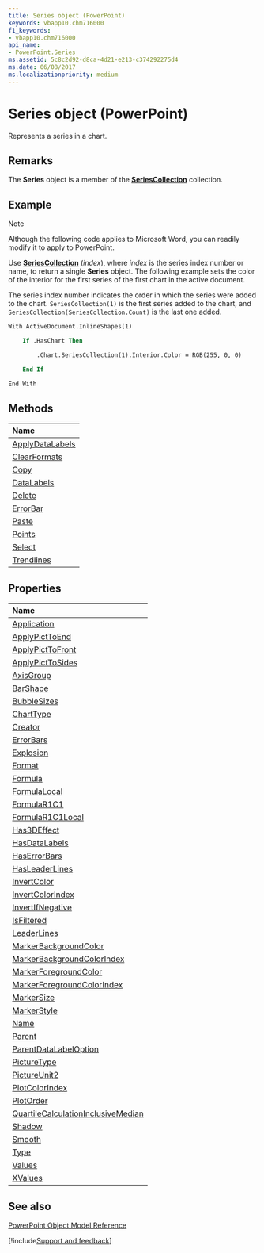 ```yaml
---
title: Series object (PowerPoint)
keywords: vbapp10.chm716000
f1_keywords:
- vbapp10.chm716000
api_name:
- PowerPoint.Series
ms.assetid: 5c8c2d92-d8ca-4d21-e213-c374292275d4
ms.date: 06/08/2017
ms.localizationpriority: medium
---
```



# Series object (PowerPoint)

Represents a series in a chart.


## Remarks

 The **Series** object is a member of the **[SeriesCollection](PowerPoint.SeriesCollection.md)** collection.


## Example




> [!NOTE] 
> Although the following code applies to Microsoft Word, you can readily modify it to apply to PowerPoint.

Use **[SeriesCollection](PowerPoint.Chart.SeriesCollection.md)** (_index_), where _index_ is the series index number or name, to return a single **Series** object. The following example sets the color of the interior for the first series of the first chart in the active document.

The series index number indicates the order in which the series were added to the chart. `SeriesCollection(1)` is the first series added to the chart, and `SeriesCollection(SeriesCollection.Count)` is the last one added.




```vb
With ActiveDocument.InlineShapes(1)

    If .HasChart Then

        .Chart.SeriesCollection(1).Interior.Color = RGB(255, 0, 0)

    End If

End With
```


## Methods



|Name|
|:-----|
|[ApplyDataLabels](PowerPoint.Series.ApplyDataLabels.md)|
|[ClearFormats](PowerPoint.Series.ClearFormats.md)|
|[Copy](PowerPoint.Series.Copy.md)|
|[DataLabels](PowerPoint.Series.DataLabels.md)|
|[Delete](PowerPoint.Series.Delete.md)|
|[ErrorBar](PowerPoint.Series.ErrorBar.md)|
|[Paste](PowerPoint.Series.Paste.md)|
|[Points](PowerPoint.Series.Points.md)|
|[Select](PowerPoint.Series.Select.md)|
|[Trendlines](PowerPoint.Series.Trendlines.md)|

## Properties



|Name|
|:-----|
|[Application](PowerPoint.Series.Application.md)|
|[ApplyPictToEnd](PowerPoint.Series.ApplyPictToEnd.md)|
|[ApplyPictToFront](PowerPoint.Series.ApplyPictToFront.md)|
|[ApplyPictToSides](PowerPoint.Series.ApplyPictToSides.md)|
|[AxisGroup](PowerPoint.Series.AxisGroup.md)|
|[BarShape](PowerPoint.Series.BarShape.md)|
|[BubbleSizes](PowerPoint.Series.BubbleSizes.md)|
|[ChartType](PowerPoint.Series.ChartType.md)|
|[Creator](PowerPoint.Series.Creator.md)|
|[ErrorBars](PowerPoint.Series.ErrorBars.md)|
|[Explosion](PowerPoint.Series.Explosion.md)|
|[Format](PowerPoint.Series.Format.md)|
|[Formula](PowerPoint.Series.Formula.md)|
|[FormulaLocal](PowerPoint.Series.FormulaLocal.md)|
|[FormulaR1C1](PowerPoint.Series.FormulaR1C1.md)|
|[FormulaR1C1Local](PowerPoint.Series.FormulaR1C1Local.md)|
|[Has3DEffect](PowerPoint.Series.Has3DEffect.md)|
|[HasDataLabels](PowerPoint.Series.HasDataLabels.md)|
|[HasErrorBars](PowerPoint.Series.HasErrorBars.md)|
|[HasLeaderLines](PowerPoint.Series.HasLeaderLines.md)|
|[InvertColor](PowerPoint.Series.InvertColor.md)|
|[InvertColorIndex](PowerPoint.Series.InvertColorIndex.md)|
|[InvertIfNegative](PowerPoint.Series.InvertIfNegative.md)|
|[IsFiltered](PowerPoint.series.isfiltered.md)|
|[LeaderLines](PowerPoint.Series.LeaderLines.md)|
|[MarkerBackgroundColor](PowerPoint.Series.MarkerBackgroundColor.md)|
|[MarkerBackgroundColorIndex](PowerPoint.Series.MarkerBackgroundColorIndex.md)|
|[MarkerForegroundColor](PowerPoint.Series.MarkerForegroundColor.md)|
|[MarkerForegroundColorIndex](PowerPoint.Series.MarkerForegroundColorIndex.md)|
|[MarkerSize](PowerPoint.Series.MarkerSize.md)|
|[MarkerStyle](PowerPoint.Series.MarkerStyle.md)|
|[Name](PowerPoint.Series.Name.md)|
|[Parent](PowerPoint.Series.Parent.md)|
|[ParentDataLabelOption](PowerPoint.series.parentdatalabeloption.md)|
|[PictureType](PowerPoint.Series.PictureType.md)|
|[PictureUnit2](PowerPoint.Series.PictureUnit2.md)|
|[PlotColorIndex](PowerPoint.Series.PlotColorIndex.md)|
|[PlotOrder](PowerPoint.Series.PlotOrder.md)|
|[QuartileCalculationInclusiveMedian](PowerPoint.series.quartilecalculationinclusivemedian.md)|
|[Shadow](PowerPoint.Series.Shadow.md)|
|[Smooth](PowerPoint.Series.Smooth.md)|
|[Type](PowerPoint.Series.Type.md)|
|[Values](PowerPoint.Series.Values.md)|
|[XValues](PowerPoint.Series.XValues.md)|

## See also


[PowerPoint Object Model Reference](overview/PowerPoint/object-model.md)

[!include[Support and feedback](~/includes/feedback-boilerplate.md)]
